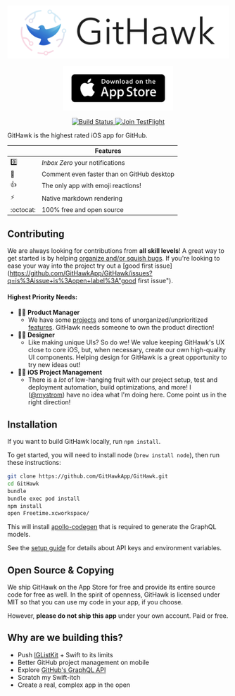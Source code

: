 <a href="https://itunes.apple.com/app/githawk-for-github/id1252320249"><img src="images/githawk-pulse.gif" /></a>
<p align="center"><a href="https://itunes.apple.com/app/githawk-for-github/id1252320249"><img src="images/app-store-badge.png" width="250" /></a></p>

<p align="center">
    <a href="https://www.bitrise.io/app/a912ff037bca7072">
        <img src="https://app.bitrise.io/app/a912ff037bca7072/status.svg?token=PMpBs9u-C7CBIKPwNLSJrg&branch=master"
             alt="Build Status">
    </a>
    <a href="https://testflight.apple.com/join/QIVXLkkn">
      <img src="https://img.shields.io/badge/Join-TestFlight-blue.svg"
           alt="Join TestFlight" />
    </a>
</p>

GitHawk is the highest rated iOS app for GitHub.

|         | Features  |
----------|-----------------
:zero: | _Inbox Zero_ your notifications
:pencil: | Comment even faster than on GitHub desktop
:thumbsup: | The only app with emoji reactions!
:zap: | Native markdown rendering
:octocat: | 100% free and open source

## Contributing

We are always looking for contributions from **all skill levels**! A great way to get started is by helping [organize and/or squish bugs](https://github.com/GitHawkApp/GitHawk/issues?q=is%3Aissue+is%3Aopen+label%3Abug). If you're looking to ease your way into the project try out a [good first issue](https://github.com/GitHawkApp/GitHawk/issues?q=is%3Aissue+is%3Aopen+label%3A"good first issue").

#### Highest Priority Needs:

- 👩‍💼 **Product Manager**
  - We have some [projects](https://github.com/GitHawkApp/GitHawk/projects) and tons of unorganized/unprioritized [features](https://github.com/GitHawkApp/GitHawk/issues?q=is%3Aissue+is%3Aopen+label%3Afeature-request). GitHawk needs someone to own the product direction!
- 👩‍🎨 **Designer**
  - Like making unique UIs? So do we! We value keeping GitHawk's UX close to core iOS, but, when necessary, create our own high-quality UI components. Helping design for GitHawk is a great opportunity to try new ideas out!
- 👩‍💻 **iOS Project Management**
  - There is a _lot_ of low-hanging fruit with our project setup, test and deployment automation, build optimizations, and more! I ([@rnystrom](https://github.com/rnystrom)) have no idea what I'm doing here. Come point us in the right direction!

## Installation

If you want to build GitHawk locally, run `npm install`.

To get started, you will need to install node (`brew install node`), then run these instructions:

```sh
git clone https://github.com/GitHawkApp/GitHawk.git
cd GitHawk
bundle
bundle exec pod install
npm install
open Freetime.xcworkspace/
```

This will install [apollo-codegen](https://github.com/apollographql/apollo-codegen) that is required to generate the GraphQL models.

See the [setup guide](https://github.com/GitHawkApp/GitHawk/blob/master/Setup.md) for details about API keys and environment variables.

## Open Source & Copying

We ship GitHawk on the App Store for free and provide its entire source code for free as well. In the spirit of openness, GitHawk is licensed under MIT so that you can use my code in your app, if you choose.

However, **please do not ship this app** under your own account. Paid or free.

## Why are we building this?

- Push [IGListKit](https://instagram.github.io/IGListKit/) + Swift to its limits
- Better GitHub project management on mobile
- Explore [GitHub's GraphQL API](https://developer.github.com/v4/)
- Scratch my Swift-itch
- Create a real, complex app in the open
